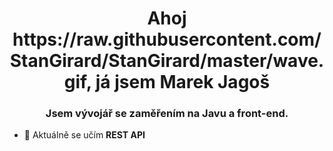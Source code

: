 <h1 align="center">Ahoj https://raw.githubusercontent.com/StanGirard/StanGirard/master/wave.gif, já jsem Marek Jagoš</h1>
<h3 align="center">Jsem vývojář se zaměřením na Javu a front-end.</h3>

- 🌱 Aktuálně se učím **REST API**
